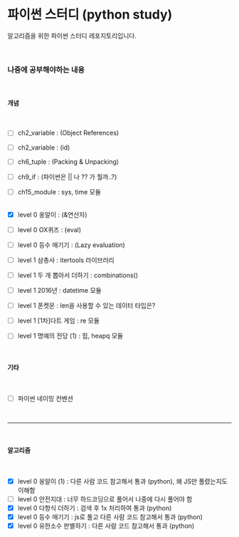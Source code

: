 # 파이썬 스터디 (python study)

알고리즘을 위한 파이썬 스터디 레포지토리입니다.

<br />

### 나중에 공부해야하는 내용

<br />

#### 개념

  <br />

- [ ] ch2_variable : (Object References)
      <br />
- [ ] ch2_variable : (id)
      <br />
- [ ] ch6_tuple : (Packing & Unpacking)
      <br />
- [ ] ch9_if : (파이썬은 || 나 ?? 가 뭘까..?)
      <br />
- [ ] ch15_module : sys, time 모듈
      <br />
      <br />

- [x] level 0 옹알이 : (&연산자)
      <br />
- [ ] level 0 OX퀴즈 : (eval)
      <br />
- [ ] level 0 등수 매기기 : (Lazy evaluation)
      <br />
- [ ] level 1 삼총사 : itertools 라이브러리
      <br />
- [ ] level 1 두 개 뽑아서 더하기 : combinations()
      <br />
- [ ] level 1 2016년 : datetime 모듈
      <br />
- [ ] level 1 폰켓몬 : len을 사용할 수 있는 데이터 타입은?
      <br />
- [ ] level 1 \[1차]다트 게임 : re 모듈
      <br />
- [ ] level 1 명예의 전당 (1) : 힙, heapq 모듈
      <br />

<br />

#### 기타

  <br />

- [ ] 파이썬 네이밍 컨벤션

<br />

---

   <br />

#### 알고리즘

  <br />

- [x] level 0 옹알이 (1) : 다른 사람 코드 참고해서 통과 (python), 왜 JS만 풀렸는지도 이해함
      <br />
- [ ] level 0 안전지대 : 너무 하드코딩으로 풀어서 나중에 다시 풀어야 함
      <br />
- [x] level 0 다항식 더하기 : 검색 후 1x 처리하여 통과 (python)
      <br />
- [x] level 0 등수 매기기 : js로 풀고 다른 사람 코드 참고해서 통과 (python)
      <br />
- [x] level 0 유한소수 판별하기 : 다른 사람 코드 참고해서 통과 (python)
      <br />
